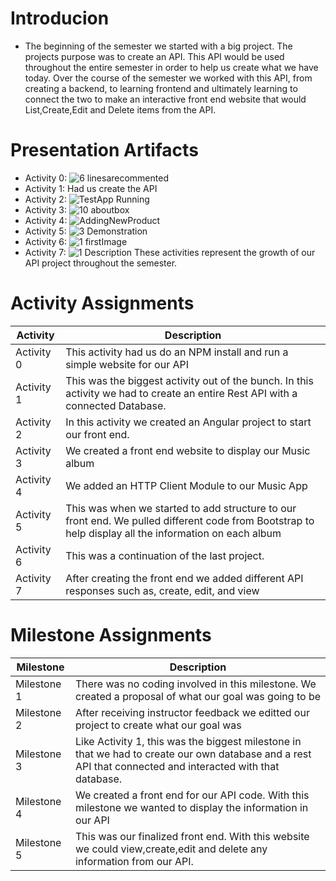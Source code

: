 # Introducion
* The beginning of the semester we started with a big project. The projects purpose was to create an API. This API would be used throughout the entire semester in order to help us create what we have today. Over the course of the semester we worked with this API, from creating a backend, to learning frontend and ultimately learning to connect the two to make an interactive front end website that would List,Create,Edit and Delete items from the API.
# Presentation Artifacts
* Activity 0: ![6 linesarecommented](https://github.com/user-attachments/assets/c17eaeac-ac4b-476f-9ab4-1236e9c26508)
* Activity 1: Had us create the API
* Activity 2: ![TestApp Running](https://github.com/user-attachments/assets/824ca839-012c-4367-8a8d-69d41837fad0)
* Activity 3: ![10 aboutbox](https://github.com/user-attachments/assets/2cf3ff1b-8aa7-4244-8365-40d52fbf7e7b)
* Activity 4: ![AddingNewProduct](https://github.com/user-attachments/assets/021c88ce-67e4-43fe-9294-49a8873a4d5d)
* Activity 5: ![3 Demonstration](https://github.com/user-attachments/assets/22208e70-96dc-49d9-8186-a00dd840c08a)
* Activity 6: ![1 firstImage](https://github.com/user-attachments/assets/9c0d888c-d717-4115-b6fe-6fdd94496877)
* Activity 7: ![1 Description](https://github.com/user-attachments/assets/46c2aa7a-149b-40e8-8f32-084097a3f5b1)
These activities represent the growth of our API project throughout the semester.
# Activity Assignments
| Activity    | Description |
| -------- | ------- |
| Activity 0 | This activity had us do an NPM install and run a simple website for our API|
| Activity 1 | This was the biggest activity out of the bunch. In this activity we had to create an entire Rest API with a connected Database.   |
| Activity 2 | In this activity we created an Angular project to start our front end. |
| Activity 3 | We created a front end website to display our Music album |
| Activity 4 | We added an HTTP Client Module to our Music App |
| Activity 5 | This was when we started to add structure to our front end. We pulled different code from Bootstrap to help display all the information on each album |
| Activity 6 | This was a continuation of the last project. |
| Activity 7 | After creating the front end we added different API responses such as, create, edit, and view |

# Milestone Assignments
| Milestone    | Description |
| -------- | ------- |
| Milestone 1 | There was no coding involved in this milestone. We created a proposal of what our goal was going to be |
| Milestone 2 | After receiving instructor feedback we editted our project to create what our goal was |
| Milestone 3 | Like Activity 1, this was the biggest milestone in that we had to create our own database and a rest API that connected and interacted with that database. |
| Milestone 4 | We created a front end for our API code. With this milestone we wanted to display the information in our API |
| Milestone 5 | This was our finalized front end. With this website we could view,create,edit and delete any information from our API.  |
